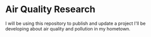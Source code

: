 # Air Quality Research
I will be using this repository to publish and update a project I'll be developing about air quality and pollution in my hometown.
